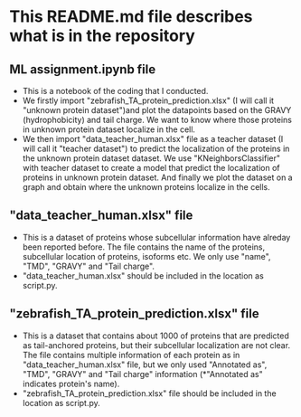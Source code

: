 # This README.md file describes what is in the repository

## ML assignment.ipynb file
- This is a notebook of the coding that I conducted.
- We firstly import "zebrafish_TA_protein_prediction.xlsx" (I will call it "unknown protein dataset")and plot the datapoints based on the GRAVY (hydrophobicity) and tail charge. We want to know where those proteins in unknown protein dataset localize in the cell. 
- We then import "data_teacher_human.xlsx" file as a teacher dataset (I will call it "teacher dataset") to predict the localization of the proteins in the unknown protein dataset dataset. We use "KNeighborsClassifier" with teacher dataset to create a model that predict the localization of proteins in unknown protein dataset.
And finally we plot the dataset on a graph and obtain where the unknown proteins localize in the cells.

## "data_teacher_human.xlsx" file
- This is a dataset of proteins whose subcellular information have alreday been reported before. The file contains the name of the proteins, subcellular location of proteins, isoforms etc. We only use "name", "TMD", "GRAVY" and "Tail charge".
- "data_teacher_human.xlsx" should be included in the location as script.py.

  
## "zebrafish_TA_protein_prediction.xlsx" file
- This is a dataset that contains about 1000 of proteins that are predicted as tail-anchored proteins, but their subcellular localization are not clear. The file contains multiple information of each protein as in "data_teacher_human.xlsx" file, but we only used "Annotated as", "TMD", "GRAVY" and "Tail charge" information (*"Annotated as" indicates protein's name).
-  "zebrafish_TA_protein_prediction.xlsx" file should be included in the location as script.py. 
